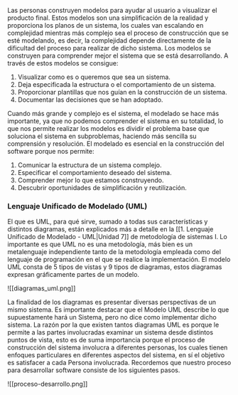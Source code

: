 Las personas construyen modelos para ayudar al usuario a visualizar el producto final. Estos modelos son una simplificación de la realidad y proporciona los planos de un sistema, los cuales van escalando en complejidad mientras más complejo sea el proceso de construcción que se esté modelando, es decir, la complejidad depende directamente de la dificultad del proceso para realizar de dicho sistema.
Los modelos se construyen para comprender mejor el sistema que se está desarrollando. A través de estos modelos se consigue: 

1. Visualizar como es o queremos que sea un sistema. 
2. Deja especificada la estructura o el comportamiento de un sistema. 
3. Proporcionar plantillas que nos guían en la construcción de un sistema. 
4. Documentar las decisiones que se han adoptado.

Cuando más grande y complejo es el sistema, el modelado se hace más importante, ya que no podemos comprender el sistema en su totalidad, lo que nos permite realizar los modelos es dividir el problema base que soluciona el sistema en subproblemas, haciendo más sencilla su comprensión y resolución. El modelado es esencial en la construcción del software porque nos permite:

1. Comunicar la estructura de un sistema complejo. 
2. Especificar el comportamiento deseado del sistema. 
3. Comprender mejor lo que estamos construyendo.
4. Descubrir oportunidades de simplificación y reutilización.

### Lenguaje Unificado de Modelado (UML)

El que es UML, para qué sirve, sumado a todas sus características y distintos diagramas, están explicados más a detalle en la [[1. Lenguaje Unificado de Modelado - UML|Unidad 7]] de metodología de sistemas I. Lo importante es que UML no es una metodología, más bien es un metalenguaje independiente tanto de la metodología empleada como del lenguaje de programación en el que se realice la implementación.
El modelo UML consta de 5 tipos de vistas y 9 tipos de diagramas, estos diagramas expresan gráficamente partes de un modelo.

![[diagramas_uml.png]]

La finalidad de los diagramas es presentar diversas perspectivas de un mismo sistema. Es importante destacar que el Modelo UML describe lo que supuestamente hará un Sistema, pero no dice como implementar dicho sistema.
La razón por la que existen tantos diagramas UML es porque le permite a las partes involucradas examinar un sistema desde distintos puntos de vista, esto es de suma importancia porque el proceso de construcción del sistema involucra a diferentes personas, los cuales tienen enfoques particulares en diferentes aspectos del sistema, en sí el objetivo es satisfacer a cada Persona involucrada. Recordemos que nuestro proceso para desarrollar software consiste de los siguientes pasos.

![[proceso-desarrollo.png]]
